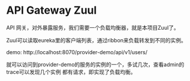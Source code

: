 API Gateway Zuul
====

API 网关，对外暴露服务，我们需要一个负载均衡器，就是本项目Zuul了。

Zuul可以读取eureka里的客户端列表，通过ribbon来负载转发到不同的实例。

demo:  http://localhost:8070/provider-demo/api/v1/users/ 

就可以访问到provider-demo的服务的实例的一个，多试几次，查看admin的trace可以发现几个实例
都有请求，即实现了负载均衡。
